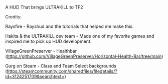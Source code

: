 <!-- TITLE -->

<p>A HUD That brings ULTRAKILL to TF2</p>

<p> Credits:

Raysfire - Rayshud and the tutorials that helped me make this.

Hakita & the ULTRAKILL dev team - Made one of my favorite games and inspired me to pick up HUD development.

VillageGreenPreserver - Healthbar (https://github.com/VillageGreenPreserver/Horizontal-Health-Bar/tree/main)

Gurg on Steam - Class and Team Select backgrounds (https://steamcommunity.com/sharedfiles/filedetails/?id=3124251709&searchtext=)

</p>

